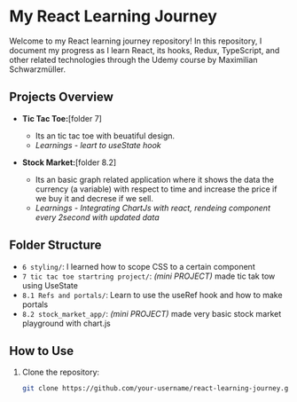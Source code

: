 # My React Learning Journey

Welcome to my React learning journey repository! In this repository, I document my progress as I learn React, its hooks, Redux, TypeScript, and other related technologies through the Udemy course by Maximilian Schwarzmüller.

## Projects Overview

- **Tic Tac Toe:**[folder 7]
  - Its an tic tac toe with beuatiful design.
  - *Learnings - leart to useState hook*

- **Stock Market:**[folder 8.2]
  - Its an basic graph related application where it shows the data the currency (a variable) with respect to time and increase the price if we buy it and decrese if we sell.
  - *Learnings - Integrating ChartJs with react, rendeing component every 2second with updated data*

## Folder Structure

- `6 styling/`: I learned how to scope CSS to a certain component
- `7 tic tac toe startring project/`: *(mini PROJECT)* made tic tak tow using UseState
- `8.1 Refs and portals/`: Learn to use the useRef hook and how to make portals
- `8.2 stock_market_app/`: *(mini PROJECT)* made very basic stock market playground with chart.js

## How to Use

1. Clone the repository:

   ```bash
   git clone https://github.com/your-username/react-learning-journey.git
